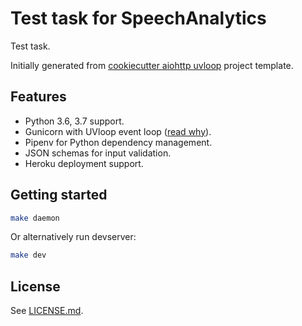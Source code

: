 # Test task for SpeechAnalytics

Test task.

Initially generated from [cookiecutter aiohttp uvloop](https://github.com/osminogin/cookiecutter-aiohttp-uvloop) project template.

## Features

- Python 3.6, 3.7 support.
- Gunicorn with UVloop event loop ([read why](http://magic.io/blog/uvloop-blazing-fast-python-networking/)).
- Pipenv for Python dependency management.
- JSON schemas for input validation.
- Heroku deployment support.

## Getting started

```bash
make daemon
```

Or alternatively run devserver:

```bash
make dev
```

## License

See [LICENSE.md](https://github.com/osminogin/cookiecutter-aiohttp-helm/blob/master/LICENSE.md).

